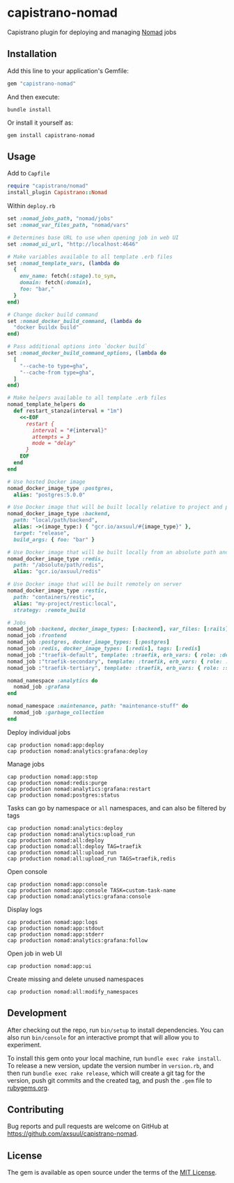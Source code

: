 # capistrano-nomad

Capistrano plugin for deploying and managing [Nomad](http://nomadproject.io) jobs

## Installation

Add this line to your application's Gemfile:

```ruby
gem "capistrano-nomad"
```

And then execute:

```shell
bundle install
```

Or install it yourself as:

```shell
gem install capistrano-nomad
```

## Usage

Add to `Capfile`

```ruby
require "capistrano/nomad"
install_plugin Capistrano::Nomad
```

Within `deploy.rb`

```ruby
set :nomad_jobs_path, "nomad/jobs"
set :nomad_var_files_path, "nomad/vars"

# Determines base URL to use when opening job in web UI 
set :nomad_ui_url, "http://localhost:4646"

# Make variables available to all template .erb files
set :nomad_template_vars, (lambda do
  {
    env_name: fetch(:stage).to_sym,
    domain: fetch(:domain),
    foo: "bar,"
  }
end)

# Change docker build command
set :nomad_docker_build_command, (lambda do
  "docker buildx build"
end)

# Pass additional options into `docker build`
set :nomad_docker_build_command_options, (lambda do
  [
    "--cache-to type=gha",
    "--cache-from type=gha",
  ]
end)

# Make helpers available to all template .erb files
nomad_template_helpers do
  def restart_stanza(interval = "1m")
    <<-EOF
      restart {
        interval = "#{interval}"
        attempts = 3
        mode = "delay"
      }
    EOF
  end
end

# Use hosted Docker image
nomad_docker_image_type :postgres,
  alias: "postgres:5.0.0"

# Use Docker image that will be built locally relative to project and push
nomad_docker_image_type :backend,
  path: "local/path/backend",
  alias: ->(image_type:) { "gcr.io/axsuul/#{image_type}" },
  target: "release",
  build_args: { foo: "bar" }

# Use Docker image that will be built locally from an absolute path and push
nomad_docker_image_type :redis,
  path: "/absolute/path/redis",
  alias: "gcr.io/axsuul/redis"

# Use Docker image that will be built remotely on server
nomad_docker_image_type :restic,
  path: "containers/restic",
  alias: "my-project/restic:local",
  strategy: :remote_build

# Jobs
nomad_job :backend, docker_image_types: [:backend], var_files: [:rails]
nomad_job :frontend
nomad_job :postgres, docker_image_types: [:postgres]
nomad_job :redis, docker_image_types: [:redis], tags: [:redis]
nomad_job :"traefik-default", template: :traefik, erb_vars: { role: :default }, tags: [:traefik]
nomad_job :"traefik-secondary", template: :traefik, erb_vars: { role: :secondary }, tags: [:traefik]
nomad_job :"traefik-tertiary", template: :traefik, erb_vars: { role: :secondary }, tags: [:traefik]

nomad_namespace :analytics do
  nomad_job :grafana
end

nomad_namespace :maintenance, path: "maintenance-stuff" do
  nomad_job :garbage_collection
end
```

Deploy individual jobs

```shell
cap production nomad:app:deploy
cap production nomad:analytics:grafana:deploy
```

Manage jobs

```shell
cap production nomad:app:stop
cap production nomad:redis:purge
cap production nomad:analytics:grafana:restart
cap production nomad:postgres:status
```

Tasks can go by namespace or `all` namespaces, and can also be filtered by tags

```shell
cap production nomad:analytics:deploy
cap production nomad:analytics:upload_run
cap production nomad:all:deploy
cap production nomad:all:deploy TAG=traefik
cap production nomad:all:upload_run
cap production nomad:all:upload_run TAGS=traefik,redis
```

Open console

```shell
cap production nomad:app:console
cap production nomad:app:console TASK=custom-task-name
cap production nomad:analytics:grafana:console
```

Display logs

```shell
cap production nomad:app:logs
cap production nomad:app:stdout
cap production nomad:app:stderr
cap production nomad:analytics:grafana:follow
```

Open job in web UI

```shell
cap production nomad:app:ui
```

Create missing and delete unused namespaces

```shell
cap production nomad:all:modify_namespaces
```

## Development

After checking out the repo, run `bin/setup` to install dependencies. You can also run `bin/console` for an interactive prompt that will allow you to experiment.

To install this gem onto your local machine, run `bundle exec rake install`. To release a new version, update the version number in `version.rb`, and then run `bundle exec rake release`, which will create a git tag for the version, push git commits and the created tag, and push the `.gem` file to [rubygems.org](https://rubygems.org).

## Contributing

Bug reports and pull requests are welcome on GitHub at https://github.com/axsuul/capistrano-nomad.

## License

The gem is available as open source under the terms of the [MIT License](https://opensource.org/licenses/MIT).
